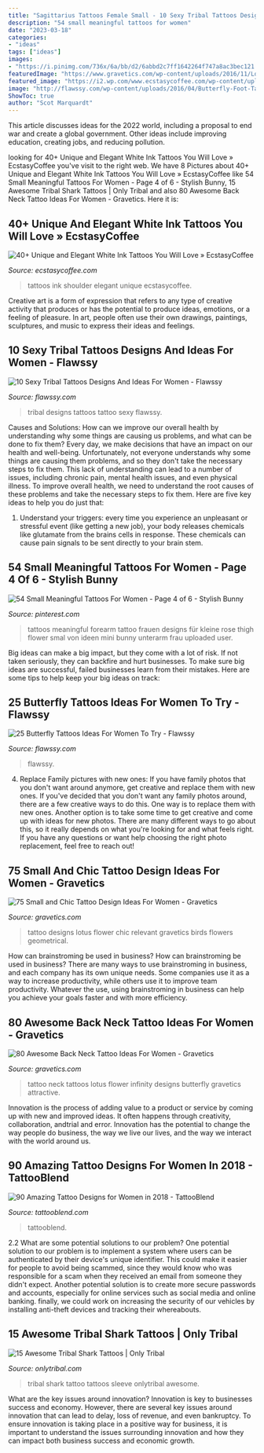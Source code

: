 ```yaml
---
title: "Sagittarius Tattoos Female Small - 10 Sexy Tribal Tattoos Designs And Ideas For Women"
description: "54 small meaningful tattoos for women"
date: "2023-03-18"
categories:
- "ideas"
tags: ["ideas"]
images:
- "https://i.pinimg.com/736x/6a/bb/d2/6abbd2c7ff1642264f747a8ac3bec121.jpg"
featuredImage: "https://www.gravetics.com/wp-content/uploads/2016/11/Lotus-Flower-Infinity-Tattoo-On-The-Back-Of-The-Neck.jpg"
featured_image: "https://i2.wp.com/www.ecstasycoffee.com/wp-content/uploads/2016/10/Rose-Gripped-Shoulder.jpg"
image: "http://flawssy.com/wp-content/uploads/2016/04/Butterfly-Foot-Tattoo.jpg"
ShowToc: true
author: "Scot Marquardt"
---
```



This article discusses ideas for the 2022 world, including a proposal to end war and create a global government. Other ideas include improving education, creating jobs, and reducing pollution.

	

		
looking for 40+ Unique and Elegant White Ink Tattoos You Will Love » EcstasyCoffee you've visit to the right web. We have 8 Pictures about 40+ Unique and Elegant White Ink Tattoos You Will Love » EcstasyCoffee like 54 Small Meaningful Tattoos For Women - Page 4 of 6 - Stylish Bunny, 15 Awesome Tribal Shark Tattoos | Only Tribal and also 80 Awesome Back Neck Tattoo Ideas For Women - Gravetics. Here it is:
		
    
## 40+ Unique And Elegant White Ink Tattoos You Will Love » EcstasyCoffee

<img loading=lazy src="https://i2.wp.com/www.ecstasycoffee.com/wp-content/uploads/2016/10/Rose-Gripped-Shoulder.jpg" onerror="this.onerror=null;this.src='https://tse3.mm.bing.net/th?id=OIP.Mj5bMmylK6tIckox8CjY2wHaJ4&amp;pid=15.1';" alt="40+ Unique and Elegant White Ink Tattoos You Will Love » EcstasyCoffee">

_Source: ecstasycoffee.com_

>tattoos ink shoulder elegant unique ecstasycoffee. 

	

Creative art is a form of expression that refers to any type of creative activity that produces or has the potential to produce ideas, emotions, or a feeling of pleasure. In art, people often use their own drawings, paintings, sculptures, and music to express their ideas and feelings.

    
## 10 Sexy Tribal Tattoos Designs And Ideas For Women - Flawssy

<img loading=lazy src="http://flawssy.com/wp-content/uploads/2016/06/Tribal-Tattoo-Designs-Women.jpg" onerror="this.onerror=null;this.src='https://tse4.mm.bing.net/th?id=OIP.R01beM3_98hIkg59CcgfVgHaLO&amp;pid=15.1';" alt="10 Sexy Tribal Tattoos Designs And Ideas For Women - Flawssy">

_Source: flawssy.com_

>tribal designs tattoos tattoo sexy flawssy. 

	

Causes and Solutions: How can we improve our overall health by understanding why some things are causing us problems, and what can be done to fix them?
Every day, we make decisions that have an impact on our health and well-being. Unfortunately, not everyone understands why some things are causing them problems, and so they don't take the necessary steps to fix them. This lack of understanding can lead to a number of issues, including chronic pain, mental health issues, and even physical illness. To improve overall health, we need to understand the root causes of these problems and take the necessary steps to fix them. Here are five key ideas to help you do just that: 
1) Understand your triggers: every time you experience an unpleasant or stressful event (like getting a new job), your body releases chemicals like glutamate from the brains cells in response. These chemicals can cause pain signals to be sent directly to your brain stem.

    
## 54 Small Meaningful Tattoos For Women - Page 4 Of 6 - Stylish Bunny

<img loading=lazy src="https://i.pinimg.com/736x/6a/bb/d2/6abbd2c7ff1642264f747a8ac3bec121.jpg" onerror="this.onerror=null;this.src='https://tse3.mm.bing.net/th?id=OIP.1B17KUalUj_uYcBkIgbkqQHaMl&amp;pid=15.1';" alt="54 Small Meaningful Tattoos For Women - Page 4 of 6 - Stylish Bunny">

_Source: pinterest.com_

>tattoos meaningful forearm tattoo frauen designs für kleine rose thigh flower smal von ideen mini bunny unterarm frau uploaded user. 

	

Big ideas can make a big impact, but they come with a lot of risk. If not taken seriously, they can backfire and hurt businesses. To make sure big ideas are successful, failed businesses learn from their mistakes. Here are some tips to help keep your big ideas on track:

    
## 25 Butterfly Tattoos Ideas For Women To Try - Flawssy

<img loading=lazy src="http://flawssy.com/wp-content/uploads/2016/04/Butterfly-Foot-Tattoo.jpg" onerror="this.onerror=null;this.src='https://tse2.mm.bing.net/th?id=OIP.Y0haxRDrBgwfwC3NHdpW4AHaJ4&amp;pid=15.1';" alt="25 Butterfly Tattoos Ideas For Women To Try - Flawssy">

_Source: flawssy.com_

>flawssy. 

	

4. Replace Family pictures with new ones: If you have family photos that you don't want around anymore, get creative and replace them with new ones.
If you've decided that you don't want any family photos around, there are a few creative ways to do this. One way is to replace them with new ones. Another option is to take some time to get creative and come up with ideas for new photos. There are many different ways to go about this, so it really depends on what you're looking for and what feels right. If you have any questions or want help choosing the right photo replacement, feel free to reach out!

    
## 75 Small And Chic Tattoo Design Ideas For Women - Gravetics

<img loading=lazy src="http://www.gravetics.com/wp-content/uploads/2016/11/lotus-flower.jpg" onerror="this.onerror=null;this.src='https://tse2.mm.bing.net/th?id=OIP.78EH3BX0xJR5Q_l8bkmb4wHaJ3&amp;pid=15.1';" alt="75 Small and Chic Tattoo Design Ideas For Women - Gravetics">

_Source: gravetics.com_

>tattoo designs lotus flower chic relevant gravetics birds flowers geometrical. 

	

How can brainstroming be used in business?
How can brainstroming be used in business? There are many ways to use brainstroming in business, and each company has its own unique needs. Some companies use it as a way to increase productivity, while others use it to improve team productivity. Whatever the use, using brainstroming in business can help you achieve your goals faster and with more efficiency.

    
## 80 Awesome Back Neck Tattoo Ideas For Women - Gravetics

<img loading=lazy src="https://www.gravetics.com/wp-content/uploads/2016/11/Lotus-Flower-Infinity-Tattoo-On-The-Back-Of-The-Neck.jpg" onerror="this.onerror=null;this.src='https://tse3.mm.bing.net/th?id=OIP._RETkXyqZBmBP3goOF1y5wHaHa&amp;pid=15.1';" alt="80 Awesome Back Neck Tattoo Ideas For Women - Gravetics">

_Source: gravetics.com_

>tattoo neck tattoos lotus flower infinity designs butterfly gravetics attractive. 

	

Innovation is the process of adding value to a product or service by coming up with new and improved ideas. It often happens through creativity, collaboration, andtrial and error. Innovation has the potential to change the way people do business, the way we live our lives, and the way we interact with the world around us.

    
## 90 Amazing Tattoo Designs For Women In 2018 - TattooBlend

<img loading=lazy src="https://tattooblend.com/wp-content/uploads/2017/08/68.jpg" onerror="this.onerror=null;this.src='https://tse1.mm.bing.net/th?id=OIP.mjeWI6ppYxKd7TquHnt0jgHaHZ&amp;pid=15.1';" alt="90 Amazing Tattoo Designs for Women in 2018 - TattooBlend">

_Source: tattooblend.com_

>tattooblend. 

	

2.2 What are some potential solutions to our problem?
One potential solution to our problem is to implement a system where users can be authenticated by their device's unique identifier. This could make it easier for people to avoid being scammed, since they would know who was responsible for a scam when they received an email from someone they didn't expect. Another potential solution is to create more secure passwords and accounts, especially for online services such as social media and online banking. finally, we could work on increasing the security of our vehicles by installing anti-theft devices and tracking their whereabouts.

    
## 15 Awesome Tribal Shark Tattoos | Only Tribal

<img loading=lazy src="https://www.onlytribal.com/wp-content/uploads/2015/12/Tribal-Shark-Tattoo-Sleeve.jpg" onerror="this.onerror=null;this.src='https://tse2.mm.bing.net/th?id=OIP.An566SQzYcBF4KyI-WD9eAHaMY&amp;pid=15.1';" alt="15 Awesome Tribal Shark Tattoos | Only Tribal">

_Source: onlytribal.com_

>tribal shark tattoo tattoos sleeve onlytribal awesome. 

	

What are the key issues around innovation?
Innovation is key to businesses success and economy. However, there are several key issues around innovation that can lead to delay, loss of revenue, and even bankruptcy. To ensure innovation is taking place in a positive way for business, it is important to understand the issues surrounding innovation and how they can impact both business success and economic growth.

